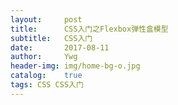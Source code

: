 ```yaml
---
layout:     post
title:      CSS入门之Flexbox弹性盒模型
subtitle:   CSS入门
date:       2017-08-11
author:     Ywg
header-img: img/home-bg-o.jpg
catalog:    true
tags: CSS CSS入门
---
```

